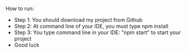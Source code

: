 How to run:

- Step 1: You should download my project from Github
- Step 2: At command line of your IDE, you must type npm install
- Step 3: You type command line in your IDE: "npm start" to start your project
- Good luck
